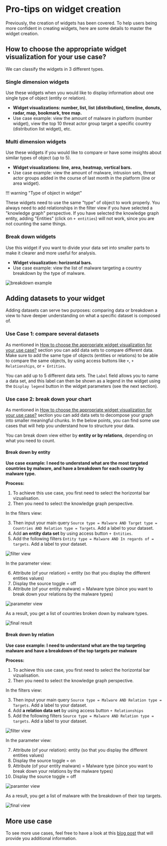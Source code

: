 # Pro-tips on widget creation

Previously, the creation of widgets has been covered. To help users being more confident in creating widgets, here are some details to master the widget creation.

<a id="howto-section"></a>
## How to choose the appropriate widget visualization for your use case?

We can classify the widgets in 3 different types.

### Single dimension widgets

Use these widgets when you would like to display information about one single type of object (entity or relation).

- **Widget visualizations: number, list, list (distribution), timeline, donuts, radar, map, bookmark, tree map.**
- Use case example: view the amount of malware in platform (number widget), view the top 10 threat actor group target a specific country (distribution list widget), etc.

### Multi dimension widgets

Use these widgets if you would like to compare or have some insights about similar types of object (up to 5).

- **Widget visualizations: line, area, heatmap, vertical bars.**
- Use case example: view the amount of malware, intrusion sets, threat actor groups added in the course of last month in the platform (line or area widget).

!!! warning "Type of object in widget"

  These widgets need to use the same "type" of object to work properly. You always need to add relationships in the filter view if you have selected a "knowledge graph" perspective. If you have selected the knowledge graph entity, adding "Entities" (click on `+ entities`) will not work, since you are not counting the same things.

### Break down widgets

Use this widget if you want to divide your data set into smaller parts to make it clearer and more useful for analysis.

- **Widget visualization: horizontal bars.**
- Use case example: view the list of malware targeting a country breakdown by the type of malware.

![breakdown example](assets/widget-breakdown-example.png)

## Adding datasets to your widget

Adding datasets can serve two purposes: comparing data or breakdown a view to have deeper understanding on what a specific dataset is composed of. 

### Use Case 1: compare several datasets

As mentioned in [How to choose the appropriate widget visualization for your use case?](tips-widget-creation.md#howto-section) section you can add data sets to compare different data. Make sure to add the same type of objects (entities or relations) to be able to compare the same objects, by using access buttons like `+`, `+ Relationships`, or `+ Entities`.

You can add up to 5 different data sets.  The `Label` field allows you to name a data set, and this label can then be shown as a legend in the widget using the `Display legend` button in the widget parameters (see the next section).

### Use case 2: break down your chart

As mentioned in [How to choose the appropriate widget visualization for your use case?](tips-widget-creation.md#howto-section) section you can add data sets to decompose your graph into smaller meaningful chunks. In the below points, you can find some use cases that will help you understand how to structure your data.

You can break down view either by **entity or by relations**, depending on what you need to count.

#### Break down by entity

**Use case example: I need to understand what are the most targeted countries by malware, and have a breakdown for each country by malware type.**

**Process:**

1. To achieve this use case, you first need to select the horizontal bar vizualisation.
2. Then you need to select the knowledge graph perspective.

In the filters view:

3. Then input your main query `Source type = Malware AND Target type = Countries AND Relation type = Targets`. Add a label to your dataset. 
4. Add **an entity data set** by using access button `+ Entities`.
5. Add the following filters `Entity type = Malware AND In regards of = targets`. Add a label to your dataset.

![filter view](assets/widget-breakdwon-by-entity-filter.png)

In the parameter view:

6. Attribute (of your relation) = entity (so that you display the different entities values)
7. Display the source toggle = off
8. Attribute (of your entity malware) = Malware type (since you want to break down your relations by the malware types)

![parameter view](assets/widget-breakdown-by-entity-parameter.png)

As a result, you get a list of countries broken down by malware types.

![final result](assets/widget-breakdown-by-entity-final.png)

#### Break down by relation

**Use case example: I need to understand what are the top targeting malware and have a breakdown of the top targets per malware**

**Process:**

1. To achieve this use case, you first need to select the horizontal bar vizualisation.
2. Then you need to select the knowledge graph perspective.

In the filters view:

3. Then input your main query `Source type = Malware AND Relation type = Targets`. Add a label to your dataset. 
4. Add **a relation data set** by using access button  `+ Relationships`
5. Add the following filters `Source type = Malware AND Relation type = targets`. Add a label to your dataset.

![filter view](assets/widget-breakdown-by-relation-filter.png)

In the parameter view:

7. Attribute (of your relation): entity (so that you display the different entities values)
8. Display the source toggle = on
9. Attribute (of your entity malware) = Malware type (since you want to break down your relations by the malware types)
10. Display the source toggle = off

![paramter view](assets/widget-breakdwon-by-relation-parameter.png)

As a result, you get a list of malware with the breakdown of their top targets.

![final view](assets/widget-breakdown-by-relation-final.png)

## More use case

To see more use cases, feel free to have a look at this [blog post](https://blog.filigran.io/new-octi-dashboards-the-first-graph-dashboarding-engine-for-the-stix-model-406e4eb5842a) that will provide you additional information.
